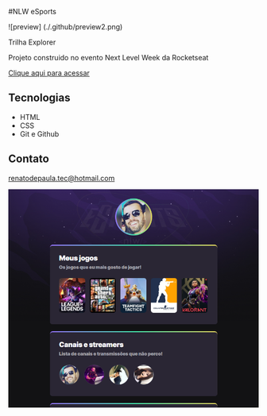 #NLW eSports 

![preview] (./.github/preview2.png)


Trilha Explorer

Projeto construido no evento Next Level Week da Rocketseat

[Clique aqui para acessar](https://renatodeepaula.github.io/nlwEsports/)

## Tecnologias
- HTML
- CSS
- Git e Github


## Contato
renatodepaula.tec@hotmail.com

![preview](./.github/preview.png)